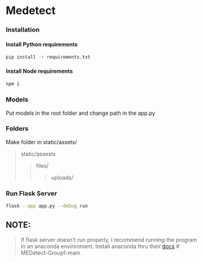 # Medetect

### Installation 

#### Install Python requirements
```bash
pip install -r requirements.txt
```

#### Install Node requirements
```bash
npm i
```

### Models
Put models in the root folder and change path in the app.py

### Folders
Make folder in static/assets/

> static/assests
>> files/
>>> uploads/


### Run Flask Server
```bash
flask --app app.py --debug run
```

## NOTE:
> If flask server doesn't run properly, I recommend running the program in an anaconda environment. Install anaconda thru their [docs](https://docs.conda.io/projects/conda/en/latest/user-guide/install/index.html)
#   M E D e t e c t - G r o u p 1 - m a i n  
 